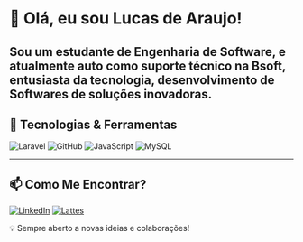 # 👋 Olá, eu sou Lucas de Araujo!

Sou um estudante de Engenharia de Software, e atualmente auto como suporte técnico na **Bsoft**, entusiasta da tecnologia, desenvolvimento de Softwares de soluções inovadoras.
---

## 🚀 Tecnologias & Ferramentas

![Laravel](https://img.shields.io/badge/Laravel-FF2D20?style=for-the-badge&logo=laravel&logoColor=white)
![GitHub](https://img.shields.io/badge/GitHub-181717?style=for-the-badge&logo=github&logoColor=white)
![JavaScript](https://img.shields.io/badge/JavaScript-F7DF1E?style=for-the-badge&logo=javascript&logoColor=black)
![MySQL](https://img.shields.io/badge/MySQL-005C84?style=for-the-badge&logo=mysql&logoColor=white)

---

## 📫 Como Me Encontrar?

[![LinkedIn](https://img.shields.io/badge/LinkedIn-blue?style=for-the-badge&logo=linkedin)](https://www.linkedin.com/in/lucaswessendorfdearaujo/)
[![Lattes](https://img.shields.io/badge/Lattes-Science-blue)](http://lattes.cnpq.br/1130766370969527)

💡 Sempre aberto a novas ideias e colaborações!
